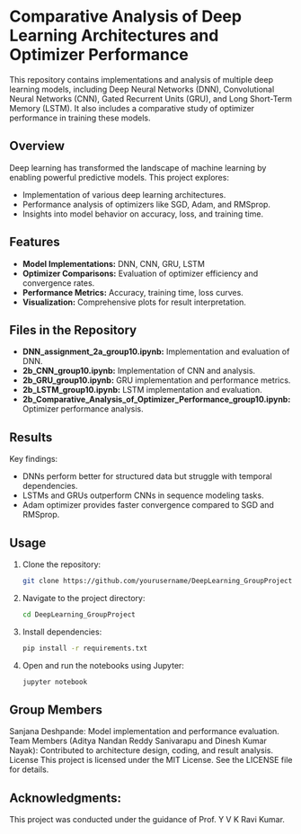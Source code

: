 # Comparative Analysis of Deep Learning Architectures and Optimizer Performance

This repository contains implementations and analysis of multiple deep learning models, including Deep Neural Networks (DNN), Convolutional Neural Networks (CNN), Gated Recurrent Units (GRU), and Long Short-Term Memory (LSTM). It also includes a comparative study of optimizer performance in training these models.

## Overview
Deep learning has transformed the landscape of machine learning by enabling powerful predictive models. This project explores:
- Implementation of various deep learning architectures.
- Performance analysis of optimizers like SGD, Adam, and RMSprop.
- Insights into model behavior on accuracy, loss, and training time.

## Features
- **Model Implementations:** DNN, CNN, GRU, LSTM
- **Optimizer Comparisons:** Evaluation of optimizer efficiency and convergence rates.
- **Performance Metrics:** Accuracy, training time, loss curves.
- **Visualization:** Comprehensive plots for result interpretation.

## Files in the Repository
- **DNN_assignment_2a_group10.ipynb:** Implementation and evaluation of DNN.
- **2b_CNN_group10.ipynb:** Implementation of CNN and analysis.
- **2b_GRU_group10.ipynb:** GRU implementation and performance metrics.
- **2b_LSTM_group10.ipynb:** LSTM implementation and evaluation.
- **2b_Comparative_Analysis_of_Optimizer_Performance_group10.ipynb:** Optimizer performance analysis.

## Results
Key findings:
- DNNs perform better for structured data but struggle with temporal dependencies.
- LSTMs and GRUs outperform CNNs in sequence modeling tasks.
- Adam optimizer provides faster convergence compared to SGD and RMSprop.

## Usage
1. Clone the repository:
   ```bash
   git clone https://github.com/yourusername/DeepLearning_GroupProject.git

2. Navigate to the project directory:
   ```bash
   cd DeepLearning_GroupProject

3. Install dependencies:
   ```bash
   pip install -r requirements.txt

4. Open and run the notebooks using Jupyter:
   ```bash
   jupyter notebook


## Group Members
Sanjana Deshpande: Model implementation and performance evaluation.
Team Members (Aditya Nandan Reddy Sanivarapu and Dinesh Kumar Nayak): Contributed to architecture design, coding, and result analysis.
License
This project is licensed under the MIT License. See the LICENSE file for details.

## Acknowledgments:
This project was conducted under the guidance of Prof. Y V K Ravi Kumar.
   
